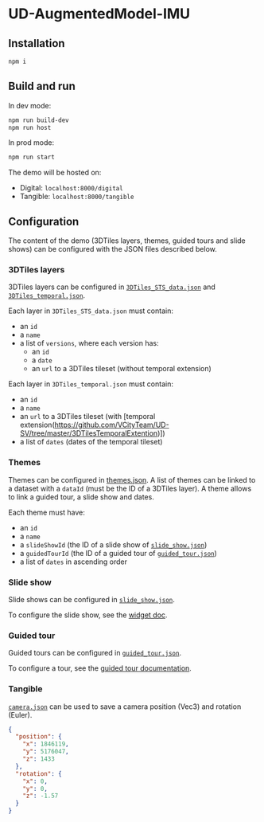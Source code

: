 # UD-AugmentedModel-IMU

## Installation

```bash
npm i
```

## Build and run

In dev mode:

```bash
npm run build-dev
npm run host
```

In prod mode:

```bash
npm run start
```

The demo will be hosted on:

- Digital: `localhost:8000/digital`
- Tangible: `localhost:8000/tangible`

## Configuration

The content of the demo (3DTiles layers, themes, guided tours and slide shows) can be configured with the JSON files described below.

### 3DTiles layers

3DTiles layers can be configured in [`3DTiles_STS_data.json`](./digital/public/assets/config/layer/3DTiles_STS_data.json) and [`3DTiles_temporal.json`](./digital/public/assets/config/layer/3DTiles_temporal.json).

Each layer in `3DTiles_STS_data.json` must contain:

- an `id`
- a `name`
- a list of `versions`, where each version has:
  - an `id`
  - a `date`
  - an `url` to a 3DTiles tileset (without temporal extension)

Each layer in `3DTiles_temporal.json` must contain:

- an `id`
- a `name`
- an `url` to a 3DTiles tileset (with [temporal extension(https://github.com/VCityTeam/UD-SV/tree/master/3DTilesTemporalExtention)])
- a list of `dates` (dates of the temporal tileset)

### Themes

Themes can be configured in [themes.json](./assets/themes.json). A list of themes can be linked to a dataset with a `dataId` (must be the ID of a 3DTiles layer). A theme allows to link a guided tour, a slide show and dates.

Each theme must have:

- an `id`
- a `name`
- a `slideShowId` (the ID of a slide show of [`slide_show.json`](./tangible/public/assets/config/widget/slide_show.json))
- a `guidedTourId` (the ID of a guided tour of [`guided_tour.json`](./digital/public/assets/config/guided_tour.json))
- a list of `dates` in ascending order

### Slide show

Slide shows can be configured in [`slide_show.json`](./tangible/public/assets/config/widget/slide_show.json).

To configure the slide show, see the [widget doc](https://github.com/VCityTeam/UD-Viz/tree/master/packages/widget_slide_show).

### Guided tour

Guided tours can be configured in [`guided_tour.json`](./digital/public/assets/config/guided_tour.json).

To configure a tour, see the [guided tour documentation](https://github.com/VCityTeam/UD-Viz/blob/master/packages/widget_guided_tour/Readme.md#configuration).

### Tangible

[`camera.json`](./tangible/public/assets/config/camera.json) can be used to save a camera position (Vec3) and rotation (Euler).

```json
{
  "position": {
    "x": 1846119,
    "y": 5176047,
    "z": 1433
  },
  "rotation": {
    "x": 0,
    "y": 0,
    "z": -1.57
  }
}
```
